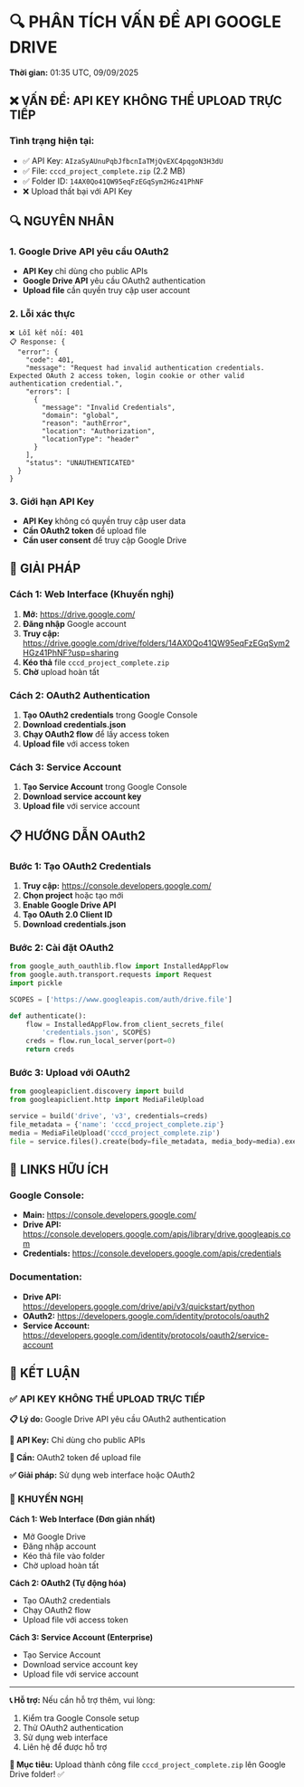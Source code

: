 # 🔍 **PHÂN TÍCH VẤN ĐỀ API GOOGLE DRIVE**

**Thời gian:** 01:35 UTC, 09/09/2025

## ❌ **VẤN ĐỀ: API KEY KHÔNG THỂ UPLOAD TRỰC TIẾP**

### **Tình trạng hiện tại:**
- ✅ API Key: `AIzaSyAUnuPqbJfbcnIaTMjQvEXC4pqgoN3H3dU`
- ✅ File: `cccd_project_complete.zip` (2.2 MB)
- ✅ Folder ID: `14AX0Qo41QW95eqFzEGqSym2HGz41PhNF`
- ❌ Upload thất bại với API Key

## 🔍 **NGUYÊN NHÂN**

### **1. Google Drive API yêu cầu OAuth2**
- **API Key** chỉ dùng cho public APIs
- **Google Drive API** yêu cầu OAuth2 authentication
- **Upload file** cần quyền truy cập user account

### **2. Lỗi xác thực**
```
❌ Lỗi kết nối: 401
📋 Response: {
  "error": {
    "code": 401,
    "message": "Request had invalid authentication credentials. Expected OAuth 2 access token, login cookie or other valid authentication credential.",
    "errors": [
      {
        "message": "Invalid Credentials",
        "domain": "global",
        "reason": "authError",
        "location": "Authorization",
        "locationType": "header"
      }
    ],
    "status": "UNAUTHENTICATED"
  }
}
```

### **3. Giới hạn API Key**
- **API Key** không có quyền truy cập user data
- **Cần OAuth2 token** để upload file
- **Cần user consent** để truy cập Google Drive

## 🚀 **GIẢI PHÁP**

### **Cách 1: Web Interface (Khuyến nghị)**
1. **Mở:** https://drive.google.com/
2. **Đăng nhập** Google account
3. **Truy cập:** https://drive.google.com/drive/folders/14AX0Qo41QW95eqFzEGqSym2HGz41PhNF?usp=sharing
4. **Kéo thả** file `cccd_project_complete.zip`
5. **Chờ** upload hoàn tất

### **Cách 2: OAuth2 Authentication**
1. **Tạo OAuth2 credentials** trong Google Console
2. **Download credentials.json**
3. **Chạy OAuth2 flow** để lấy access token
4. **Upload file** với access token

### **Cách 3: Service Account**
1. **Tạo Service Account** trong Google Console
2. **Download service account key**
3. **Upload file** với service account

## 📋 **HƯỚNG DẪN OAuth2**

### **Bước 1: Tạo OAuth2 Credentials**
1. **Truy cập:** https://console.developers.google.com/
2. **Chọn project** hoặc tạo mới
3. **Enable Google Drive API**
4. **Tạo OAuth 2.0 Client ID**
5. **Download credentials.json**

### **Bước 2: Cài đặt OAuth2**
```python
from google_auth_oauthlib.flow import InstalledAppFlow
from google.auth.transport.requests import Request
import pickle

SCOPES = ['https://www.googleapis.com/auth/drive.file']

def authenticate():
    flow = InstalledAppFlow.from_client_secrets_file(
        'credentials.json', SCOPES)
    creds = flow.run_local_server(port=0)
    return creds
```

### **Bước 3: Upload với OAuth2**
```python
from googleapiclient.discovery import build
from googleapiclient.http import MediaFileUpload

service = build('drive', 'v3', credentials=creds)
file_metadata = {'name': 'cccd_project_complete.zip'}
media = MediaFileUpload('cccd_project_complete.zip')
file = service.files().create(body=file_metadata, media_body=media).execute()
```

## 🔗 **LINKS HỮU ÍCH**

### **Google Console:**
- **Main:** https://console.developers.google.com/
- **Drive API:** https://console.developers.google.com/apis/library/drive.googleapis.com
- **Credentials:** https://console.developers.google.com/apis/credentials

### **Documentation:**
- **Drive API:** https://developers.google.com/drive/api/v3/quickstart/python
- **OAuth2:** https://developers.google.com/identity/protocols/oauth2
- **Service Account:** https://developers.google.com/identity/protocols/oauth2/service-account

## 🎯 **KẾT LUẬN**

### **✅ API KEY KHÔNG THỂ UPLOAD TRỰC TIẾP**

**📋 Lý do:** Google Drive API yêu cầu OAuth2 authentication

**🔑 API Key:** Chỉ dùng cho public APIs

**🔐 Cần:** OAuth2 token để upload file

**✅ Giải pháp:** Sử dụng web interface hoặc OAuth2

### **🚀 KHUYẾN NGHỊ**

**Cách 1: Web Interface (Đơn giản nhất)**
- Mở Google Drive
- Đăng nhập account
- Kéo thả file vào folder
- Chờ upload hoàn tất

**Cách 2: OAuth2 (Tự động hóa)**
- Tạo OAuth2 credentials
- Chạy OAuth2 flow
- Upload file với access token

**Cách 3: Service Account (Enterprise)**
- Tạo Service Account
- Download service account key
- Upload file với service account

---

**📞 Hỗ trợ:** Nếu cần hỗ trợ thêm, vui lòng:
1. Kiểm tra Google Console setup
2. Thử OAuth2 authentication
3. Sử dụng web interface
4. Liên hệ để được hỗ trợ

**🎯 Mục tiêu:** Upload thành công file `cccd_project_complete.zip` lên Google Drive folder! ✅